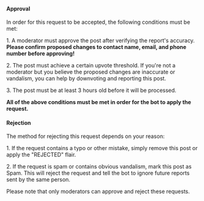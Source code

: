 ﻿#### Approval

In order for this request to be accepted, the following conditions must be met:

1\. A moderator must approve the post after verifying the report's accuracy.  **Please confirm proposed changes to contact name, email, and phone number before approving!**

2\. The post must achieve a certain upvote threshold.  If you're not a moderator but you believe the proposed changes are inaccurate or vandalism, you can help by downvoting and reporting this post.

3\. The post must be at least 3 hours old before it will be processed.

**All of the above conditions must be met in order for the bot to apply the request.**

#### Rejection

The method for rejecting this request depends on your reason:

1\. If the request contains a typo or other mistake, simply remove this post or apply the "REJECTED" flair.

2\. If the request is spam or contains obvious vandalism, mark this post as Spam.  This will reject the request and tell the bot to ignore future reports sent by the same person.

Please note that only moderators can approve and reject these requests.
